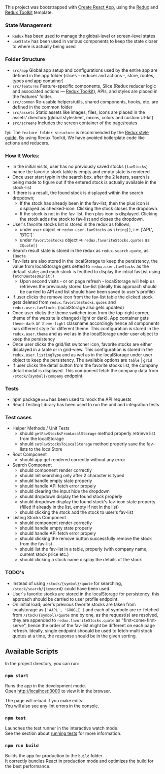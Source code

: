 This project was bootstrapped with [Create React App](https://github.com/facebook/create-react-app), using the [Redux](https://redux.js.org/) and [Redux Toolkit](https://redux-toolkit.js.org/) template.

### State Management

-   `Redux` has been used to manage the global-level or screen-level states
-   `useState` has been used in various components to keep the state closer to where is actually being used

### Folder Structure

-   `src/app` Global app setup and configurations used by the entire app are defined in the app folder (slices - reducer and actions -, store, routes, types and app container)
-   `src/features` Feature-specific components, Slice (Redux reducer logic and associated actions — [Redux Toolkit](#https://redux-toolkit.js.org/)), APIs, and styles are placed in the features' folder.
-   `src/common` Re-usable helpers/utils, shared components, hooks, etc. are defined in the common folder
-   `src/assets` Static assets like images, files, icons are placed in the assets' directory (global stylesheet, mixins, colors and custom UI-kit)
-   `src/screens` Includes the screen container of the page/routes

fyi: The `feature folder structure` is recommended by the [Redux style guide](#https://redux.js.org/style-guide/style-guide#structure-files-as-feature-folders-with-single-file-logic). By using Redux Toolkit, We have avoided boilerplate code like actions and reducers.

### How It Works:

-   In the initial visits, user has no previously saved stocks (`favStocks`) hance the favorite stock table is empty and empty state is rendered
-   Once user start typin in the search box, after the 2 letters, search is being made to figure out if the entered stock is actually available in the stock-list
-   If there is a result, the found stock is displayed within the search dropdown;
    -   If the stock has already been in the fav-list, then the plus icon is displayed as checked-icon. Clicking the stock closes the dropdown.
    -   If the stock is not in the fav-list, then plus icon is displayed. Clicking the stock adds the stock to fav-list and closes the dropdown.
-   User's favorite stocks list is stored in the redux as follows;
    -   under `user` object => `redux.user.favStocks` as `string[]`, i.e: ['APL', 'BTC']`
    -   under `favoriteStocks` object => `redux.favoriteStocks.quotes` as `IQuote[]`
-   Search result state is stored in the redux as `redux.search.quote`, as `IQuote`
-   Fav-lists are also stored in the localStorage to keep the persistency, the value from localStorage gets setted to `redux.user.favStocks` as the default state; and each stock is fecthed to display the intiial favList using `fetchQuotesOnInit()`
    -   Upon second visits - or on page refresh - localStorage will help us retrieves the previously stored fav-list (ideally this approach should be carried to API and list should have been saved to user's profile)
-   If user clicks the remove icon from the fav-list table the clicked stock gets deleted from `redux.favoriteStocks.quoes` and `redux.user.favStocks` (localStorage also gets updated)
-   Once user clicks the theme switcher icon from the top-right corner, theme of the website is changed (light or dark). App container gets `theme-dark` or `theme-light` classname accordingly hence all components has different style for different theme. This configuration is stored in the `redux.user.theme` and as wel as in the localStorage under user object to keep the persistency
-   Once user clicks the grid/list switcher icon, favorite stocks are either displayed in a table or in grid-view. This configuration is stored in the `redux.user.listingType` and as wel as in the localStorage under user object to keep the persistency. The available options are `table` | `grid`
-   If user clicks the detail button from the favorite stocks list, the company detail modal is displayed. This component fetch the company data from `/stock/{symbol}/company` endpoint.

### Tests

-   npm package `msw` has been used to mock the API requests
-   React Testing Library has been used to run the unit and integration tests

### Test cases

-   Helper Methods / Unit Tests
    -   should `getFavStocksFromLocalStorage` method properly retrieve list from the localStorage
    -   should `setFavStocksToLocalStorage` method properly save the fav-lists to the localStore
-   Root Component
    -   should app get rendered correctly without any error
-   Search Component
    -   should component render correctly
    -   should init searching only after 2 character is typed
    -   should handle empty state properly
    -   should handle API fetch error propely
    -   should clearing the input hide the dropdown
    -   should dropdown display the found stock properly
    -   should dropdown display the found stock's fav-icon state property (filled if already in the list, empty if not in the list)
    -   should clicking the stock add the stock to user's fav-list
-   Listing Stocks Component
    -   should component render correctly
    -   should handle empty state properly
    -   should handle API fetch error propely
    -   should clicking the remove button successfully remove the stock from the fav-list
    -   should list the fav-list in a table, properly (with company name, current stock price etc.)
    -   should clicking a stock name display the details of the stock

### TODO's

-   Instead of using `/stock/{symbol}/quote` for searching, `/stock/search/{keyword}` could have been used.
-   User's favorite stocks are stored in the localStorage for persistency, this approach should be carried to user profile endpoint.
-   On initial load; user's previous favorite stocks are taken from localstorage as `['AAPL', 'GOOGLE']` and each of symbole are re-fetched from `/stock/{symbol}/quote` one by one, as the request(s) are resolved, they are appended to `redux.favoriteStocks.quote` as "first-come-first-serve", hence the order of the fav-list might be different on each page refresh. Ideally, single endpoint shoould be used to fetch-multi stock quotes at a time, the response should be in the given sorting.

## Available Scripts

In the project directory, you can run:

### `npm start`

Runs the app in the development mode.<br />
Open [http://localhost:3000](http://localhost:3000) to view it in the browser.

The page will reload if you make edits.<br />
You will also see any lint errors in the console.

### `npm test`

Launches the test runner in the interactive watch mode.<br />
See the section about [running tests](https://facebook.github.io/create-react-app/docs/running-tests) for more information.

### `npm run build`

Builds the app for production to the `build` folder.<br />
It correctly bundles React in production mode and optimizes the build for the best performance.
